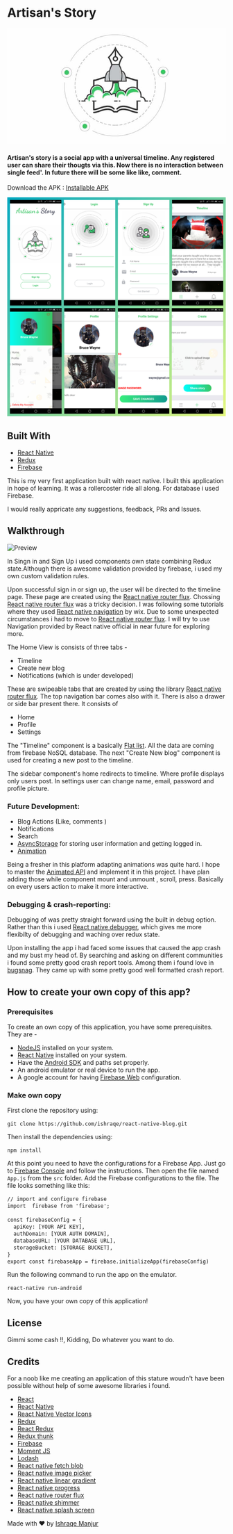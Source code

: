 # Artisan's Story
![Preview](./src/assets/icon.png)

#### Artisan's story is a social app with a universal timeline. Any registered user can share their thougts via this. Now there is no interaction between single feed'.  In future there will be some like like, comment. 

Download the APK : [Installable APK](https://github.com/ishraqe/react-native-blog/raw/master/apk/app-release.apk)

![Preview](./src/assets/inCollage_20180212_202916674.jpg)

## Built With
 - [React Native](https://facebook.github.io/react-native/)
 - [Redux](https://github.com/reactjs/redux)
 - [Firebase](https://firebase.google.com/)

This is my very first application built with react native. I built this application in hope of learning. It was a rollercoster ride all along. 
For database i used Firebase. 

I would really appricate any suggestions, feedback, PRs and Issues.


## Walkthrough

![Preview](./src/assets/ezgif.com-video-to-gif.gif)

In Singn in and Sign Up i used components own state combining Redux state.Although there is awesome validation provided by  firebase, i used my own custom validation rules. 


Upon successful sign in or sign up, the user will be directed to the timeline page. These page are created using the [React native router flux](https://github.com/aksonov/react-native-router-flux). 
Chossing [React native router flux](https://github.com/aksonov/react-native-router-flux) was a tricky decision. I was following some tutorials where they used [React native navigation](https://github.com/wix/react-native-navigation) by wix. Due to some unexpected circumstances i had to move to [React native router flux](https://github.com/aksonov/react-native-router-flux).
I will try to use Navigation provided by React native official in near future for exploring more. 

The Home View is consists of three tabs -

 - Timeline
 - Create new blog
 - Notifications (which is under developed)

These are swipeable tabs that are created by using the library [React native router flux](https://github.com/aksonov/react-native-router-flux). 
The top navigation bar comes also with it. There is also a drawer or side bar present there.  It consists of

- Home
- Profile
- Settings

The "Timeline" component is a basically [Flat list](https://facebook.github.io/react-native/docs/flatlist.html).  All the data are coming from  firebase NoSQL database. 
The next "Create New blog" component is used for creating a new post to the timeline. 

The sidebar component's home redirects to timeline. Where profile displays only users post.
In settings user can change name, email, password and profile picture. 

### Future Development: 
 - Blog Actions (Like, comments )
 - Notifications 
 - Search
 - [AsyncStorage](https://facebook.github.io/react-native/docs/asyncstorage.html) for storing user information and getting logged in. 
 - [Animation](https://facebook.github.io/react-native/docs/animated.html) 
 
Being a fresher in this platform adapting animations was quite hard. I hope to master the [Animated API](https://facebook.github.io/react-native/docs/animated.html) and implement it in this project. I have plan adding those while component mount and unmount , scroll, press. Basically on every users action to make it more interactive.  

### Debugging & crash-reporting:

Debugging of was pretty straight forward using the built in debug option. Rather than this i used [React native debugger](https://github.com/jhen0409/react-native-debugger), which gives me more flexibilty of debugging and waching over redux state. 

Upon installing the app i had faced some issues that caused the app crash and my bust my head of. By searching and asking on different communities i found some pretty good crash report tools. Among them i found love in [bugsnag](https://www.bugsnag.com/). They came up with some pretty good well formatted crash report. 


## How to create your own copy of this app?
### Prerequisites
To create an own copy of this application, you have some prerequisites. They are -

 - [NodeJS](https://nodejs.org/en/) installed on your system.
 - [React Native](https://facebook.github.io/react-native/) installed on your system.
 - Have the [Android SDK](https://developer.android.com/studio/index.html) and paths set properly. 
 - An android emulator or real device to run the app.
 - A google account for having [Firebase Web](https://firebase.google.com/docs/web/setup) configuration.

### Make own copy
First clone the repository using:

    git clone https://github.com/ishraqe/react-native-blog.git

Then install the dependencies using:

    npm install

At this point you need to have the configurations for a Firebase App. Just go to [Firebase Console](https://firebase.google.com/docs/web/setup) and follow the instructions. Then open the file named `App.js` from the `src` folder. Add the Firebase configurations to the file. The file looks something like this:

    // import and configure firebase
    import  firebase from 'firebase';
    
    const firebaseConfig = {
      apiKey: [YOUR API KEY],
      authDomain: [YOUR AUTH DOMAIN],
      databaseURL: [YOUR DATABASE URL],
      storageBucket: [STORAGE BUCKET],
    }
    export const firebaseApp = firebase.initializeApp(firebaseConfig)

 Run the following command to run the app on the emulator.

    react-native run-android
Now, you have your own copy of this application!


## License
Gimmi some cash !!, Kidding, Do whatever you want to do.


## Credits
For a noob like me creating an application of this stature woudn't have been possible without help of some awesome libraries i found.   

 - [React](https://facebook.github.io/react/)
 - [React Native](https://facebook.github.io/react-native/)
 - [React Native Vector Icons](https://github.com/oblador/react-native-vector-icons)
 - [Redux](https://github.com/reactjs/redux)
 - [React Redux](https://github.com/reactjs/react-redux)
 - [Redux thunk](https://github.com/gaearon/redux-thunk)
 - [Firebase](https://firebase.google.com/)
 - [Moment JS](http://momentjs.com/)
 - [Lodash](https://lodash.com/)
 - [React native fetch blob](https://github.com/wkh237/react-native-fetch-blob)
 - [React native image picker](https://github.com/react-community/react-native-image-picker)
 - [React native linear gradient](https://github.com/react-native-community/react-native-linear-gradient) 
 - [React native progress](https://github.com/oblador/react-native-progress)
 - [React native router flux](https://github.com/aksonov/react-native-router-flux)
 - [React native shimmer](https://github.com/oblador/react-native-shimmer)
 - [React native splash screen](https://github.com/crazycodeboy/react-native-splash-screen)

Made with ♥ by [Ishraqe Manjur](https://twitter.com/ishraqe_manjur)
